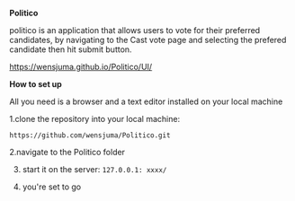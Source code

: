  **Politico**

politico is an application that allows users to vote for their preferred candidates, by navigating to the 
Cast vote page and selecting the prefered candidate then hit submit button.

 https://wensjuma.github.io/Politico/UI/

**How to set up**

All you need is a browser and a text editor installed on your local machine

1.clone the repository into your local machine:

`https://github.com/wensjuma/Politico.git`

2.navigate to the Politico folder

3. start it on the server: `127.0.0.1: xxxx/`

4. you're set to go 
